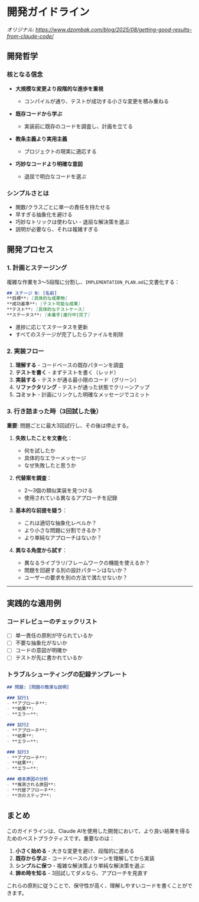 # 開発ガイドライン

*オリジナル: https://www.dzombak.com/blog/2025/08/getting-good-results-from-claude-code/*

## 開発哲学

### 核となる信念

- **大規模な変更より段階的な進歩を重視** 
  - コンパイルが通り、テストが成功する小さな変更を積み重ねる
  
- **既存コードから学ぶ** 
  - 実装前に既存のコードを調査し、計画を立てる
  
- **教条主義より実用主義** 
  - プロジェクトの現実に適応する
  
- **巧妙なコードより明確な意図** 
  - 退屈で明白なコードを選ぶ

### シンプルさとは

- 関数/クラスごとに単一の責任を持たせる
- 早すぎる抽象化を避ける
- 巧妙なトリックは使わない - 退屈な解決策を選ぶ
- 説明が必要なら、それは複雑すぎる

## 開発プロセス

### 1. 計画とステージング

複雑な作業を3〜5段階に分割し、`IMPLEMENTATION_PLAN.md`に文書化する：

```md
## ステージ N: [名前]
**目標**: [具体的な成果物]
**成功基準**: [テスト可能な成果]
**テスト**: [具体的なテストケース]
**ステータス**: [未着手|進行中|完了]
```

- 進捗に応じてステータスを更新
- すべてのステージが完了したらファイルを削除

### 2. 実装フロー

1. **理解する** - コードベースの既存パターンを調査
2. **テストを書く** - まずテストを書く（レッド）
3. **実装する** - テストが通る最小限のコード（グリーン）
4. **リファクタリング** - テストが通った状態でクリーンアップ
5. **コミット** - 計画にリンクした明確なメッセージでコミット

### 3. 行き詰まった時（3回試した後）

**重要**: 問題ごとに最大3回試行し、その後は停止する。

1. **失敗したことを文書化**：
   - 何を試したか
   - 具体的なエラーメッセージ
   - なぜ失敗したと思うか

2. **代替案を調査**：
   - 2〜3個の類似実装を見つける
   - 使用されている異なるアプローチを記録

3. **基本的な前提を疑う**：
   - これは適切な抽象化レベルか？
   - より小さな問題に分割できるか？
   - より単純なアプローチはないか？

4. **異なる角度から試す**：
   - 異なるライブラリ/フレームワークの機能を使えるか？
   - 問題を回避する別の設計パターンはないか？
   - ユーザーの要求を別の方法で満たせないか？

---

## 実践的な適用例

### コードレビューのチェックリスト
- [ ] 単一責任の原則が守られているか
- [ ] 不要な抽象化がないか
- [ ] コードの意図が明確か
- [ ] テストが先に書かれているか

### トラブルシューティングの記録テンプレート

```md
## 問題: [問題の簡潔な説明]

### 試行1
- **アプローチ**: 
- **結果**: 
- **エラー**: 

### 試行2
- **アプローチ**: 
- **結果**: 
- **エラー**: 

### 試行3
- **アプローチ**: 
- **結果**: 
- **エラー**: 

### 根本原因の分析
- **推測される原因**: 
- **代替アプローチ**: 
- **次のステップ**: 
```

## まとめ

このガイドラインは、Claude AIを使用した開発において、より良い結果を得るためのベストプラクティスです。重要なのは：

1. **小さく始める** - 大きな変更を避け、段階的に進める
2. **既存から学ぶ** - コードベースのパターンを理解してから実装
3. **シンプルに保つ** - 複雑な解決策より単純な解決策を選ぶ
4. **諦め時を知る** - 3回試してダメなら、アプローチを見直す

これらの原則に従うことで、保守性が高く、理解しやすいコードを書くことができます。